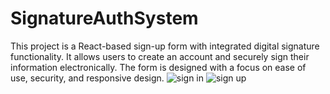 # SignatureAuthSystem
This project is a React-based sign-up form with integrated digital signature functionality. It allows users to create an account and securely sign their information electronically. The form is designed with a focus on ease of use, security, and responsive design. 
![sign in](https://github.com/user-attachments/assets/54d8a8a1-a7e2-4fc2-98f0-a17d8213bc60)
![sign up](https://github.com/user-attachments/assets/4ec913e3-a09c-41b1-bcbc-b0e64df204da)
